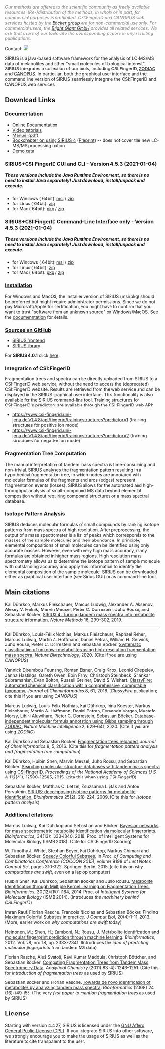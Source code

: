 *<span style="color: #808080;">Our methods are offered to the scientific community as freely available resources. (Re-)distribution of the
methods, in whole or in part, for commercial purposes is prohibited.
CSI:FingerID and CANOPUS web services hosted by the [Böcker group](https://bio.informatik.uni-jena.de/) are for non-commercial use only. 
For commercial users, the [Bright Giant GmbH](https://bright-giant.com) provides all related services.
We ask that users of our tools cite the corresponding papers in any resulting publications.</span>*

Contact: ![](https://raw.githubusercontent.com/boecker-lab/sirius_frontend/release/manual/source/siriusMailtrans.png)

SIRIUS is a java-based software framework for the analysis of LC-MS/MS data of metabolites and other "small molecules of biological interest".
SIRIUS integrates a collection of our tools, including CSI:FingerID, [ZODIAC](https://bio.informatik.uni-jena.de/software/zodiac/) and 
[CANOPUS](https://bio.informatik.uni-jena.de/software/canopus/). In particular, both the
graphical user interface and the command line version of SIRIUS seamlessly integrate the CSI:FingerID and CANOPUS web services.

## Download Links

### Documentation
- [Online Documentation](https://boecker-lab.github.io/docs.sirius.github.io/)
- [Video tutorials](https://www.youtube.com/channel/UCIbW_ZFSADRUQ-T5nmgU4VA/featured)
- [Manual (pdf)](https://bio.informatik.uni-jena.de/repository/list/dist-release-local/de/unijena/bioinf/ms/manual/4.5.1/manual-4.5.1-manual.pdf)
- [Bookchapter on using SIRIUS 4](https://doi.org/10.1007/978-1-0716-0239-3_11) ([Preprint](https://bio.informatik.uni-jena.de/wp/wp-content/uploads/2020/12/SIRIUS4_book_chapter_preprint-2.pdf)) -- does not cover the new LC-MS/MS processing option
- [Demo data](https://bio.informatik.uni-jena.de/wp/wp-content/uploads/2015/05/demo.zip)

<!--begin download-->

### SIRIUS+CSI:FingerID GUI and CLI - Version 4.5.3 (2021-01-04)
##### These versions include the Java Runtime Environment, so there is no need to install Java separately! Just download, install/unpack and execute.

- for Windows (
  64bit): [msi](https://bio.informatik.uni-jena.de/repository/dist-release-local/de/unijena/bioinf/ms/sirius/4.5.3/sirius-4.5.3-win64.msi)
  / [zip](https://bio.informatik.uni-jena.de/repository/dist-release-local/de/unijena/bioinf/ms/sirius/4.5.3/sirius-4.5.3-win64.zip)
- for Linux (
  64bit): [zip](https://bio.informatik.uni-jena.de/repository/dist-release-local/de/unijena/bioinf/ms/sirius/4.5.3/sirius-4.5.3-linux64.zip)
- for Mac (
  64bit): [pkg](https://bio.informatik.uni-jena.de/repository/dist-release-local/de/unijena/bioinf/ms/sirius/4.5.3/sirius-4.5.3-osx64.pkg)
  / [zip](https://bio.informatik.uni-jena.de/repository/dist-release-local/de/unijena/bioinf/ms/sirius/4.5.3/sirius-4.5.3-osx64.zip)

### SIRIUS+CSI:FingerID Command-Line Interface only - Version 4.5.3 (2021-01-04)
##### These versions include the Java Runtime Environment, so there is no need to install Java separately! Just download, install/unpack and execute.

- for Windows (
  64bit): [msi](https://bio.informatik.uni-jena.de/repository/dist-release-local/de/unijena/bioinf/ms/sirius/4.5.3/sirius-4.5.3-win64-headless.msi)
  / [zip](https://bio.informatik.uni-jena.de/repository/dist-release-local/de/unijena/bioinf/ms/sirius/4.5.3/sirius-4.5.3-win64-headless.zip)
- for Linux (
  64bit): [zip](https://bio.informatik.uni-jena.de/repository/dist-release-local/de/unijena/bioinf/ms/sirius/4.5.3/sirius-4.5.3-linux64-headless.zip)
- for Mac (
  64bit): [pkg](https://bio.informatik.uni-jena.de/repository/dist-release-local/de/unijena/bioinf/ms/sirius/4.5.3/sirius-4.5.3-osx64-headless.pkg)
  / [zip](https://bio.informatik.uni-jena.de/repository/dist-release-local/de/unijena/bioinf/ms/sirius/4.5.3/sirius-4.5.3-osx64-headless.zip)


<!--end download-->

### [Installation](https://boecker-lab.github.io/docs.sirius.github.io/install)
For  Windows and MacOS, the installer version of SIRIUS (msi/pkg) should be preferred but might require administrator permissions.
Since we do not pay Microsoft/Apple for certification, you might have to confirm that you want to trust "software from an unknown source" on Windows/MacOS.
See the [documenntation](https://boecker-lab.github.io/docs.sirius.github.io/install) for details.

### [Sources on GitHub](https://github.com/boecker-lab)
- [SIRIUS frontend](https://github.com/boecker-lab/sirius)
- [SIRIUS library](https://github.com/boecker-lab/sirius-libs)

For **SIRIUS 4.0.1** click [here](https://bio.informatik.uni-jena.de/software/sirius-4-0-1/).

### Integration of CSI:FingerID

Fragmentation trees and spectra can be directly uploaded from SIRIUS to a CSI:FingerID web service, without the need to access the (deprecated) CSI:FingerID
website. Results are retrieved from the web service and can be displayed in the SIRIUS graphical user interface. This functionality is
also available for the SIRIUS command-line tool. Training structures for CSI:FingerID's predictors are available through the CSI:FingerID web API:
<!--begin training-->

- https://www.csi-fingerid.uni-jena.de/v1.4.8/api/fingerid/trainingstructures?predictor=1 (training structures for positive ion mode)
- https://www.csi-fingerid.uni-jena.de/v1.4.8/api/fingerid/trainingstructures?predictor=2 (training structures for negative ion mode)

<!--end training-->

### Fragmentation Tree Computation

The manual interpretation of tandem mass spectra is time-consuming and
non-trivial. SIRIUS analyses the fragmentation pattern resulting in
a hypothetical fragmentation tree, in which nodes are annotated with
molecular formulas of the fragments and arcs (edges) represent fragmentation
events (losses). SIRIUS allows for the automated and high-throughput analysis of
small-compound MS data beyond elemental composition without requiring
compound structures or a mass spectral database.

### Isotope Pattern Analysis

SIRIUS deduces molecular formulas of small compounds by ranking isotope
patterns from mass spectra of high resolution. After preprocessing, the
output of a mass spectrometer is a list of peaks which corresponds to
the masses of the sample molecules and their abundance. In principle,
elemental compositions of small molecules can be identified using only
accurate masses. However, even with very high mass accuracy, many
formulas are obtained in higher mass regions. High resolution mass
spectrometry allows us to determine the isotope pattern of sample
molecule with outstanding accuracy and apply this information to
identify the elemental composition of the sample molecule. SIRIUS can be
downloaded either as graphical user interface (see Sirius GUI) or as
command-line tool.

<!--begin cite-->
## Main citations

Kai Dührkop, Markus Fleischauer, Marcus Ludwig, Alexander A. Aksenov, Alexey V. Melnik, Marvin Meusel, Pieter C. Dorrestein, Juho Rousu, and Sebastian Böcker, 
[SIRIUS 4: Turning tandem mass spectra into metabolite structure information.](https://doi.org/10.1038/s41592-019-0344-8)
*Nature Methods* 16, 299–302, 2019.

---
Kai Dührkop, Louis-Félix Nothias, Markus Fleischauer, Raphael Reher, Marcus Ludwig, Martin A. Hoffmann, Daniel Petras, William H. Gerwick, Juho Rousu, Pieter C. Dorrestein and Sebastian Böcker.
[Systematic classification of unknown metabolites using high-resolution fragmentation mass spectra.](https://doi.org/10.1038/s41587-020-0740-8)
*Nature Biotechnology*, 2020.
(Cite if you are using *CANOPUS*)

Yannick Djoumbou Feunang, Roman Eisner, Craig Knox, Leonid Chepelev, Janna Hastings, Gareth Owen, Eoin Fahy, Christoph Steinbeck, Shankar Subramanian, Evan Bolton, Russell Greiner, David S. Wishart.
[ClassyFire: automated chemical classification with a comprehensive, computable taxonomy.](https://doi.org/10.1186/s13321-016-0174-y)
*Journal of Cheminformatics* 8, 61, 2016. (*ClassyFire* publication; cite this if you are using *CANOPUS*)

Marcus Ludwig, Louis-Félix Nothias, Kai Dührkop, Irina Koester, Markus Fleischauer, Martin A. Hoffmann, Daniel Petras, Fernando Vargas, Mustafa Morsy, Lihini Aluwihare, Pieter C. Dorrestein, Sebastian Böcker.
[Database-independent molecular formula annotation using Gibbs sampling through ZODIAC.](https://doi.org/10.1038/s42256-020-00234-6)
*Nature Machine Intelligence* 2, 629–641, 2020.
(Cite if you are using *ZODIAC*)

Kai Dührkop and Sebastian Böcker.
[Fragmentation trees reloaded.](http://dx.doi.org/10.1007/978-3-319-16706-0_10)
*Journal of Cheminformatics* 8, 5, 2016.
(Cite this for *fragmentation pattern analysis and fragmentation tree computation*) 

Kai Dührkop, Huibin Shen, Marvin Meusel, Juho Rousu, and Sebastian Böcker.
[Searching molecular structure databases with tandem mass spectra using CSI:FingerID](http://dx.doi.org/10.1073/pnas.1509788112).
*Proceedings of the National Academy of Sciences U S A* 112(41), 12580-12585, 2015.
(cite this when *using CSI:FingerID*) 

Sebastian Böcker, Matthias C. Letzel, Zsuzsanna Lipták and Anton Pervukhin.
[SIRIUS: decomposing isotope patterns for metabolite identification.](http://bioinformatics.oxfordjournals.org/content/25/2/218.full)
*Bioinformatics* 25(2), 218-224, 2009.
(Cite this for *isotope pattern analysis*)

### Additional citations

Marcus Ludwig, Kai Dührkop and Sebastian and Böcker.
[Bayesian networks for mass spectrometric metabolite identification via molecular fingerprints.](http://doi.org/10.1093/bioinformatics/bty245) 
*Bioinformatics*, 34(13): i333-i340. 2018. Proc. of Intelligent Systems for Molecular Biology (ISMB 2018). (Cite for CSI:FingerID Scoring) 

W. Timothy J. White, Stephan Beyer, Kai Dührkop, Markus Chimani and
Sebastian Böcker. [Speedy Colorful
Subtrees.](http://dx.doi.org/10.1007/978-3-319-16706-0_10) In *Proc. of
Computing and Combinatorics Conference (COCOON 2015)*, volume 9198 of
*Lect Notes Comput Sci*, pages 310-322. Springer, Berlin, 2015. (cite
this on *why computations are swift*, even on a laptop computer) 

Huibin Shen, Kai Dührkop, Sebastian Böcker and Juho Rousu. [Metabolite
Identification through Multiple Kernel Learning on Fragmentation
Trees.](http://dx.doi.org/10.1093/bioinformatics/btu275)
*Bioinformatics*, 30(12):i157-i164, 2014. Proc. of *Intelligent Systems
for Molecular Biology* (ISMB 2014). (Introduces *the machinery behind
CSI:FingerID*)

Imran Rauf, Florian Rasche, François Nicolas and
Sebastian Böcker. [Finding Maximum Colorful Subtrees in
practice.](http://dx.doi.org/10.1089/cmb.2012.0083) *J Comput Biol*,
20(4):1-11, 2013. (More, earlier work on *why computations are swift*
today)

Heinonen, M.; Shen, H.; Zamboni, N.; Rousu, J. [Metabolite
identification and molecular fingerprint prediction through machine
learning](http://dx.doi.org/10.1093/bioinformatics/bts437).
*Bioinformatics*, 2012. Vol. 28, nro 18, pp. 2333-2341. (Introduces the
*idea of predicting molecular fingerprints* from tandem MS data)

Florian Rasche, Aleš Svatoš, Ravi Kumar Maddula, Christoph Böttcher, and
Sebastian Böcker. [Computing Fragmentation Trees from Tandem Mass
Spectrometry
Data](http://pubs.acs.org/doi/abs/10.1021/ac101825k). *Analytical
Chemistry* (2011) 83 (4): 1243–1251. (Cite this for *introduction of
fragmentation trees* as used by SIRIUS)

Sebastian Böcker and Florian Rasche. [Towards de novo identification of metabolites by analyzing
tandem mass
spectra](http://bioinformatics.oxfordjournals.org/content/24/16/i49.abstract).
*Bioinformatics* (2008) 24 (16): i49-i55. (The very *first paper to
mention fragmentation trees* as used by SIRIUS)

<!--end cite-->

## License

Starting with version 4.4.27, SIRIUS is licensed under the [GNU Affero General
Public License (GPL)](https://www.gnu.org/licenses/agpl-3.0.txt). If you integrate SIRIUS into other software, we
strongly encourage you to make the usage of SIRIUS as well as the literature to cite transparent to the user.


